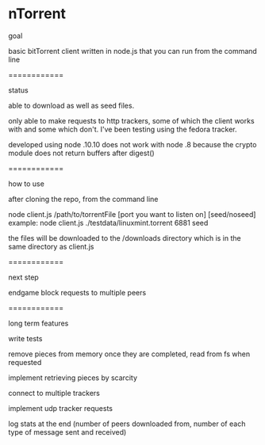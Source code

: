 nTorrent
============

goal

basic bitTorrent client written in node.js that you can run from the command line

============

status

able to download as well as seed files.

only able to make requests to http trackers, some of which the client works with and some which don't.
I've been testing using the fedora tracker.

developed using node .10.10
does not work with node .8 because the crypto module does not return buffers after digest()

============

how to use

after cloning the repo, from the command line

node client.js /path/to/torrentFile [port you want to listen on] [seed/noseed]
example: node client.js ./testdata/linuxmint.torrent 6881 seed

the files will be downloaded to the /downloads directory which is in the same directory as client.js


============

next step

endgame block requests to multiple peers

============

long term features

write tests

remove pieces from memory once they are completed, read from fs when requested

implement retrieving pieces by scarcity

connect to multiple trackers

implement udp tracker requests

log stats at the end
(number of peers downloaded from, number of each type of message sent and received)
